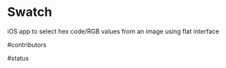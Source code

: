 # Swatch
iOS app to select hex code/RGB values from an image using flat interface

#contributors

#status
